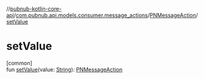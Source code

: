 //[pubnub-kotlin-core-api](../../../index.md)/[com.pubnub.api.models.consumer.message_actions](../index.md)/[PNMessageAction](index.md)/[setValue](set-value.md)

# setValue

[common]\
fun [setValue](set-value.md)(value: [String](https://kotlinlang.org/api/latest/jvm/stdlib/kotlin/-string/index.html)): [PNMessageAction](index.md)
